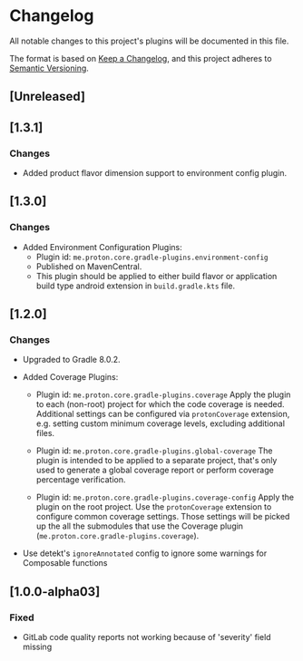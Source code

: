 # Changelog
All notable changes to this project's plugins will be documented in this file.

The format is based on [Keep a Changelog](https://keepachangelog.com/en/1.0.0/),
and this project adheres to [Semantic Versioning](https://semver.org/spec/v2.0.0.html).

## [Unreleased]

## [1.3.1]

### Changes

- Added product flavor dimension support to environment config plugin.

## [1.3.0]

### Changes

- Added Environment Configuration Plugins:
    - Plugin id: `me.proton.core.gradle-plugins.environment-config`
    - Published on MavenCentral.
    - This plugin should be applied to either build flavor or application build type android extension in `build.gradle.kts` file.

## [1.2.0]

### Changes

- Upgraded to Gradle 8.0.2.
- Added Coverage Plugins:
    - Plugin id: `me.proton.core.gradle-plugins.coverage`
      Apply the plugin to each (non-root) project for which the code coverage is needed.
      Additional settings can be configured via `protonCoverage` extension,
      e.g. setting custom minimum coverage levels, excluding additional files.

    - Plugin id: `me.proton.core.gradle-plugins.global-coverage`
      The plugin is intended to be applied to a separate project, that's only used to
      generate a global coverage report or perform coverage percentage verification.

    - Plugin id: `me.proton.core.gradle-plugins.coverage-config`
      Apply the plugin on the root project.
      Use the `protonCoverage` extension to configure common coverage settings.
      Those settings will be picked up the all the submodules that
      use the Coverage plugin (`me.proton.core.gradle-plugins.coverage`).

- Use detekt's `ignoreAnnotated` config to ignore some warnings for Composable functions

## [1.0.0-alpha03]

### Fixed

- GitLab code quality reports not working because of 'severity' field missing

